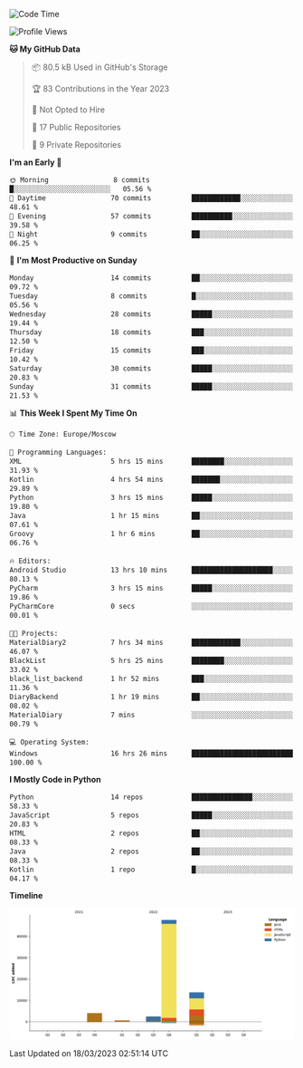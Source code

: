 <!--START_SECTION:waka-->
![Code Time](http://img.shields.io/badge/Code%20Time-54%20hrs%2025%20mins-blue)

![Profile Views](http://img.shields.io/badge/Profile%20Views-0-blue)

**🐱 My GitHub Data** 

> 📦 80.5 kB Used in GitHub's Storage 
 > 
> 🏆 83 Contributions in the Year 2023
 > 
> 🚫 Not Opted to Hire
 > 
> 📜 17 Public Repositories 
 > 
> 🔑 9 Private Repositories 
 > 
**I'm an Early 🐤** 

```text
🌞 Morning                8 commits           █░░░░░░░░░░░░░░░░░░░░░░░░   05.56 % 
🌆 Daytime                70 commits          ████████████░░░░░░░░░░░░░   48.61 % 
🌃 Evening                57 commits          ██████████░░░░░░░░░░░░░░░   39.58 % 
🌙 Night                  9 commits           ██░░░░░░░░░░░░░░░░░░░░░░░   06.25 % 
```
📅 **I'm Most Productive on Sunday** 

```text
Monday                   14 commits          ██░░░░░░░░░░░░░░░░░░░░░░░   09.72 % 
Tuesday                  8 commits           █░░░░░░░░░░░░░░░░░░░░░░░░   05.56 % 
Wednesday                28 commits          █████░░░░░░░░░░░░░░░░░░░░   19.44 % 
Thursday                 18 commits          ███░░░░░░░░░░░░░░░░░░░░░░   12.50 % 
Friday                   15 commits          ███░░░░░░░░░░░░░░░░░░░░░░   10.42 % 
Saturday                 30 commits          █████░░░░░░░░░░░░░░░░░░░░   20.83 % 
Sunday                   31 commits          █████░░░░░░░░░░░░░░░░░░░░   21.53 % 
```


📊 **This Week I Spent My Time On** 

```text
🕑︎ Time Zone: Europe/Moscow

💬 Programming Languages: 
XML                      5 hrs 15 mins       ████████░░░░░░░░░░░░░░░░░   31.93 % 
Kotlin                   4 hrs 54 mins       ███████░░░░░░░░░░░░░░░░░░   29.89 % 
Python                   3 hrs 15 mins       █████░░░░░░░░░░░░░░░░░░░░   19.80 % 
Java                     1 hr 15 mins        ██░░░░░░░░░░░░░░░░░░░░░░░   07.61 % 
Groovy                   1 hr 6 mins         ██░░░░░░░░░░░░░░░░░░░░░░░   06.76 % 

🔥 Editors: 
Android Studio           13 hrs 10 mins      ████████████████████░░░░░   80.13 % 
PyCharm                  3 hrs 15 mins       █████░░░░░░░░░░░░░░░░░░░░   19.86 % 
PyCharmCore              0 secs              ░░░░░░░░░░░░░░░░░░░░░░░░░   00.01 % 

🐱‍💻 Projects: 
MaterialDiary2           7 hrs 34 mins       ████████████░░░░░░░░░░░░░   46.07 % 
BlackList                5 hrs 25 mins       ████████░░░░░░░░░░░░░░░░░   33.02 % 
black_list_backend       1 hr 52 mins        ███░░░░░░░░░░░░░░░░░░░░░░   11.36 % 
DiaryBackend             1 hr 19 mins        ██░░░░░░░░░░░░░░░░░░░░░░░   08.02 % 
MaterialDiary            7 mins              ░░░░░░░░░░░░░░░░░░░░░░░░░   00.79 % 

💻 Operating System: 
Windows                  16 hrs 26 mins      █████████████████████████   100.00 % 
```

**I Mostly Code in Python** 

```text
Python                   14 repos            ███████████████░░░░░░░░░░   58.33 % 
JavaScript               5 repos             █████░░░░░░░░░░░░░░░░░░░░   20.83 % 
HTML                     2 repos             ██░░░░░░░░░░░░░░░░░░░░░░░   08.33 % 
Java                     2 repos             ██░░░░░░░░░░░░░░░░░░░░░░░   08.33 % 
Kotlin                   1 repo              █░░░░░░░░░░░░░░░░░░░░░░░░   04.17 % 
```



**Timeline**

![Lines of Code chart](https://raw.githubusercontent.com/Adlemex/Adlemex/main/assets/bar_graph.png)


 Last Updated on 18/03/2023 02:51:14 UTC
<!--END_SECTION:waka-->
